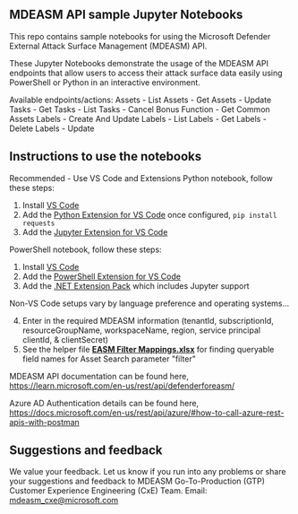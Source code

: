 ## MDEASM API sample Jupyter Notebooks
This repo contains sample notebooks for using the Microsoft Defender External Attack Surface Management (MDEASM) API.

These Jupyter Notebooks demonstrate the usage of the MDEASM API endpoints that allow users to access their attack surface data easily using PowerShell or Python in an interactive environment.

Available endpoints/actions:
Assets - List
Assets - Get
Assets - Update
Tasks - Get
Tasks - List
Tasks - Cancel
Bonus Function - Get Common Assets
Labels - Create And Update
Labels -  List
Labels - Get
Labels - Delete
Labels - Update


## Instructions to use the notebooks
Recommended - Use VS Code and Extensions
Python notebook, follow these steps:
1. Install [VS Code](https://code.visualstudio.com/)
2. Add the [Python Extension for VS Code](https://marketplace.visualstudio.com/items?itemName=ms-python.python) once configured, `pip install requests`
3. Add the [Jupyter Extension for VS Code](https://marketplace.visualstudio.com/items?itemName=ms-toolsai.jupyter)   

PowerShell notebook, follow these steps:
1. Install [VS Code](https://code.visualstudio.com/)
2. Add the [PowerShell Extension for VS Code](https://marketplace.visualstudio.com/items?itemName=ms-vscode.PowerShell)
3. Add the [.NET Extension Pack](https://marketplace.visualstudio.com/items?itemName=ms-dotnettools.vscode-dotnet-pack) which includes Jupyter support  

Non-VS Code setups vary by language preference and operating systems...

4. Enter in the required MDEASM information (tenantId, subscriptionId, resourceGroupName, workspaceName, region, service principal clientId, & clientSecret)
5. See the helper file [**EASM Filter Mappings.xlsx**](https://github.com/Azure/MDEASM-Solutions/blob/main/API%20Postman%20Collection/EASM%20Filter%20Mappings.xlsx) for finding queryable field names for Asset Search parameter "filter"

MDEASM API documentation can be found here, https://learn.microsoft.com/en-us/rest/api/defenderforeasm/

Azure AD Authentication details can be found here, https://docs.microsoft.com/en-us/rest/api/azure/#how-to-call-azure-rest-apis-with-postman



## Suggestions and feedback
We value your feedback. Let us know if you run into any problems or share your suggestions and feedback to MDEASM Go-To-Production (GTP) Customer Experience Engineering (CxE) Team. Email: mdeasm_cxe@microsoft.com
